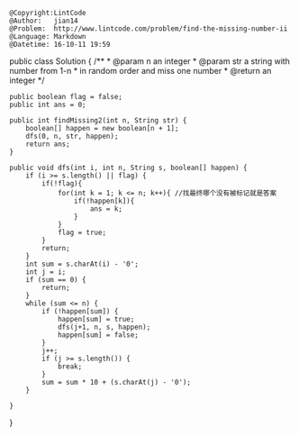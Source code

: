 ```
@Copyright:LintCode
@Author:   jian14
@Problem:  http://www.lintcode.com/problem/find-the-missing-number-ii
@Language: Markdown
@Datetime: 16-10-11 19:59
```

public class Solution {
    /**
     * @param n an integer
     * @param str a string with number from 1-n
     *            in random order and miss one number
     * @return an integer
     */
    
    public boolean flag = false;
    public int ans = 0;
    
    public int findMissing2(int n, String str) {
        boolean[] happen = new boolean[n + 1];
        dfs(0, n, str, happen);
        return ans;
    }
    
    public void dfs(int i, int n, String s, boolean[] happen) {
        if (i >= s.length() || flag) {
            if(!flag){
                for(int k = 1; k <= n; k++){ //找最终哪个没有被标记就是答案
                    if(!happen[k]){
                        ans = k;
                    }
                }
                flag = true;
            }
            return;
        }
        int sum = s.charAt(i) - '0';
        int j = i;
        if (sum == 0) {
            return;
        }
        while (sum <= n) {
            if (!happen[sum]) {
                happen[sum] = true;
                dfs(j+1, n, s, happen);
                happen[sum] = false;
            }
            j++;
            if (j >= s.length()) {
                break;
            }
            sum = sum * 10 + (s.charAt(j) - '0');
        }
        
    }
    
    
}